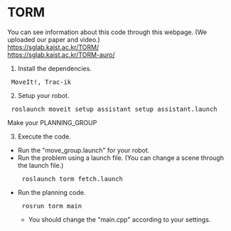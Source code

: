 # TORM

You can see information about this code through this webpage. (We uploaded our paper and video.) </br>
https://sglab.kaist.ac.kr/TORM/</br>
https://sglab.kaist.ac.kr/TORM-auro/</br>

1. Install the dependencies.

<pre> MoveIt!, Trac-ik </pre>

2. Setup your robot.

<pre> roslaunch moveit_setup_assistant setup_assistant.launch </pre>
  Make your PLANNING_GROUP

3. Execute the code.
  - Run the "move_group.launch" for your robot.
  - Run the problem using a launch file. (You can change a scene through the launch file.)
    <pre> roslaunch torm fetch.launch </pre>
  - Run the planning code.
    <pre> rosrun torm main </pre>
    - You should change the "main.cpp" according to your settings.
